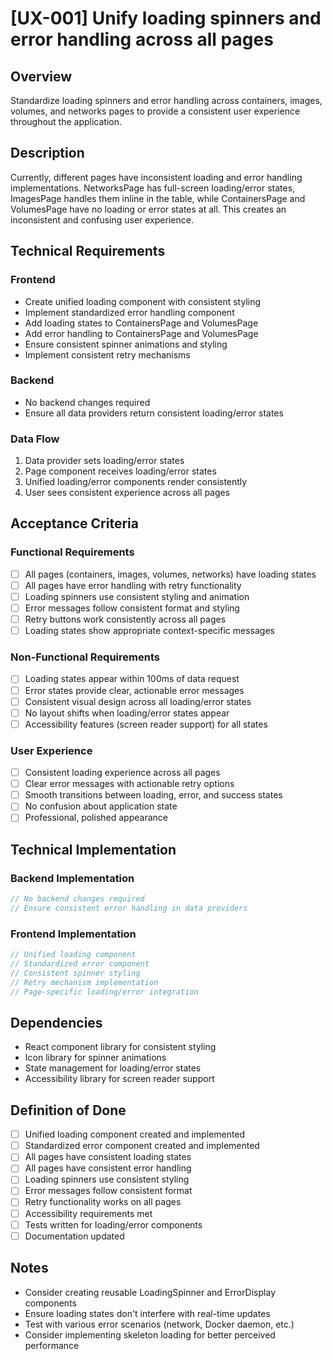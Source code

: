 # [UX-001] Unify loading spinners and error handling across all pages

## Overview

Standardize loading spinners and error handling across containers, images, volumes, and networks pages to provide a consistent user experience throughout the application.

## Description

Currently, different pages have inconsistent loading and error handling implementations. NetworksPage has full-screen loading/error states, ImagesPage handles them inline in the table, while ContainersPage and VolumesPage have no loading or error states at all. This creates an inconsistent and confusing user experience.

## Technical Requirements

### Frontend

- Create unified loading component with consistent styling
- Implement standardized error handling component
- Add loading states to ContainersPage and VolumesPage
- Add error handling to ContainersPage and VolumesPage
- Ensure consistent spinner animations and styling
- Implement consistent retry mechanisms

### Backend

- No backend changes required
- Ensure all data providers return consistent loading/error states

### Data Flow

1. Data provider sets loading/error states
2. Page component receives loading/error states
3. Unified loading/error components render consistently
4. User sees consistent experience across all pages

## Acceptance Criteria

### Functional Requirements

- [ ] All pages (containers, images, volumes, networks) have loading states
- [ ] All pages have error handling with retry functionality
- [ ] Loading spinners use consistent styling and animation
- [ ] Error messages follow consistent format and styling
- [ ] Retry buttons work consistently across all pages
- [ ] Loading states show appropriate context-specific messages

### Non-Functional Requirements

- [ ] Loading states appear within 100ms of data request
- [ ] Error states provide clear, actionable error messages
- [ ] Consistent visual design across all loading/error states
- [ ] No layout shifts when loading/error states appear
- [ ] Accessibility features (screen reader support) for all states

### User Experience

- [ ] Consistent loading experience across all pages
- [ ] Clear error messages with actionable retry options
- [ ] Smooth transitions between loading, error, and success states
- [ ] No confusion about application state
- [ ] Professional, polished appearance

## Technical Implementation

### Backend Implementation

```rust
// No backend changes required
// Ensure consistent error handling in data providers
```

### Frontend Implementation

```typescript
// Unified loading component
// Standardized error component
// Consistent spinner styling
// Retry mechanism implementation
// Page-specific loading/error integration
```

## Dependencies

- React component library for consistent styling
- Icon library for spinner animations
- State management for loading/error states
- Accessibility library for screen reader support

## Definition of Done

- [ ] Unified loading component created and implemented
- [ ] Standardized error component created and implemented
- [ ] All pages have consistent loading states
- [ ] All pages have consistent error handling
- [ ] Loading spinners use consistent styling
- [ ] Error messages follow consistent format
- [ ] Retry functionality works on all pages
- [ ] Accessibility requirements met
- [ ] Tests written for loading/error components
- [ ] Documentation updated

## Notes

- Consider creating reusable LoadingSpinner and ErrorDisplay components
- Ensure loading states don't interfere with real-time updates
- Test with various error scenarios (network, Docker daemon, etc.)
- Consider implementing skeleton loading for better perceived performance
